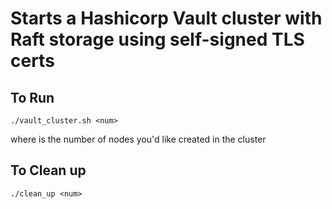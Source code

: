 # Starts a Hashicorp Vault cluster with Raft storage using self-signed TLS certs

## To Run

`./vault_cluster.sh <num>`

where <num> is the number of nodes you'd like created in the cluster

## To Clean up

`./clean_up <num>`
